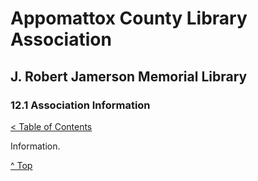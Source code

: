 [0]: ../README.md
[12.1]: association-information.md

# Appomattox County Library Association
## J. Robert Jamerson Memorial Library
### 12.1 Association Information
[< Table of Contents][0]

Information.

[^ Top][12.1]
